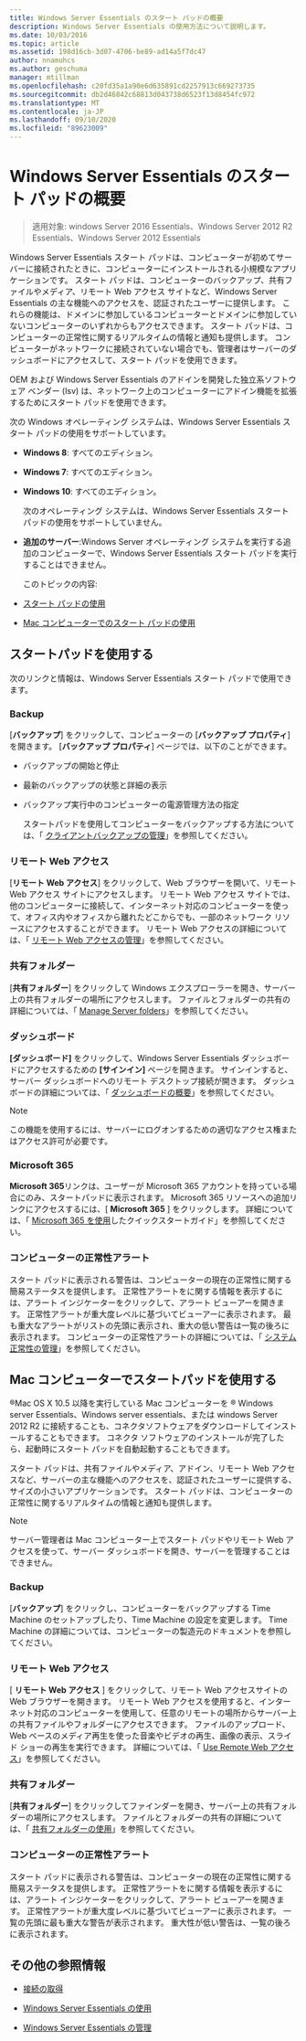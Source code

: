 ```yaml
---
title: Windows Server Essentials のスタート パッドの概要
description: Windows Server Essentials の使用方法について説明します。
ms.date: 10/03/2016
ms.topic: article
ms.assetid: 198d16cb-3d07-4706-be89-ad14a5f7dc47
author: nnamuhcs
ms.author: geschuma
manager: mtillman
ms.openlocfilehash: c20fd35a1a90e6d635891cd2257913c669273735
ms.sourcegitcommit: db2d46842c68813d043738d6523f13d8454fc972
ms.translationtype: MT
ms.contentlocale: ja-JP
ms.lasthandoff: 09/10/2020
ms.locfileid: "89623009"
---
```

# <a name="overview-of-the-launchpad-in-windows-server-essentials"></a>Windows Server Essentials のスタート パッドの概要

>適用対象: windows Server 2016 Essentials、Windows Server 2012 R2 Essentials、Windows Server 2012 Essentials

Windows Server Essentials スタート パッドは、コンピューターが初めてサーバーに接続されたときに、コンピューターにインストールされる小規模なアプリケーションです。 スタート パッドは、コンピューターのバックアップ、共有ファイルやメディア、リモート Web アクセス サイトなど、Windows Server Essentials の主な機能へのアクセスを、認証されたユーザーに提供します。 これらの機能は、ドメインに参加しているコンピューターとドメインに参加していないコンピューターのいずれからもアクセスできます。 スタート パッドは、コンピューターの正常性に関するリアルタイムの情報と通知も提供します。 コンピューターがネットワークに接続されていない場合でも、管理者はサーバーのダッシュボードにアクセスして、スタート パッドを使用できます。

 OEM および Windows Server Essentials のアドインを開発した独立系ソフトウェア ベンダー (Isv) は、ネットワーク上のコンピューターにアドイン機能を拡張するためにスタート パッドを使用できます。

 次の Windows オペレーティング システムは、Windows Server Essentials スタート パッドの使用をサポートしています。

- **Windows 8**: すべてのエディション。

- **Windows 7**: すべてのエディション。
- **Windows 10**: すべてのエディション。

  次のオペレーティング システムは、Windows Server Essentials スタート パッドの使用をサポートしていません。

- **追加のサーバー**:Windows Server オペレーティング システムを実行する追加のコンピューターで、Windows Server Essentials スタート パッドを実行することはできません。

  このトピックの内容:

- [スタート パッドの使用](Overview-of-the-Launchpad-in-Windows-Server-Essentials.md#BKMK_Launchpad)

- [Mac コンピューターでのスタート パッドの使用](Overview-of-the-Launchpad-in-Windows-Server-Essentials.md#BKMK_Mac)

##  <a name="use-the-launchpad"></a><a name="BKMK_Launchpad"></a> スタートパッドを使用する
 次のリンクと情報は、Windows Server Essentials スタート パッドで使用できます。

### <a name="backup"></a>Backup
 [**バックアップ**] をクリックして、コンピューターの [**バックアップ プロパティ**] を開きます。 [**バックアップ プロパティ**] ページでは、以下のことができます。

- バックアップの開始と停止

- 最新のバックアップの状態と詳細の表示

- バックアップ実行中のコンピューターの電源管理方法の指定

  スタートパッドを使用してコンピューターをバックアップする方法については、「 [クライアントバックアップの管理](Manage-Client-Computer-Backup-in-Windows-Server-Essentials.md)」を参照してください。

### <a name="remote-web-access"></a>リモート Web アクセス
 [**リモート Web アクセス**] をクリックして、Web ブラウザーを開いて、リモート Web アクセス サイトにアクセスします。 リモート Web アクセス サイトでは、他のコンピューターに接続して、インターネット対応のコンピューターを使って、オフィス内やオフィスから離れたどこからでも、一部のネットワーク リソースにアクセスすることができます。 リモート Web アクセスの詳細については、「 [リモート Web アクセスの管理](Manage-Remote-Web-Access-in-Windows-Server-Essentials.md)」を参照してください。

### <a name="shared-folders"></a>共有フォルダー
 [**共有フォルダー**] をクリックして Windows エクスプローラーを開き、サーバー上の共有フォルダーの場所にアクセスします。 ファイルとフォルダーの共有の詳細については、「 [Manage Server folders](Manage-Server-Folders-in-Windows-Server-Essentials.md)」を参照してください。

### <a name="dashboard"></a>ダッシュボード
 **[ダッシュボード]** をクリックして、Windows Server Essentials ダッシュボードにアクセスするための **[サインイン]** ページを開きます。 サインインすると、サーバー ダッシュボードへのリモート デスクトップ接続が開きます。 ダッシュボードの詳細については、「 [ダッシュボードの概要](Overview-of-the-Dashboard-in-Windows-Server-Essentials.md)」を参照してください。

> [!NOTE]
>  この機能を使用するには、サーバーにログオンするための適切なアクセス権またはアクセス許可が必要です。

### <a name="microsoft-365"></a>Microsoft 365
 **Microsoft 365**リンクは、ユーザーが Microsoft 365 アカウントを持っている場合にのみ、スタートパッドに表示されます。 Microsoft 365 リソースへの追加リンクにアクセスするには、[  **Microsoft 365** ] をクリックします。 詳細については、「 [Microsoft 365 を使用](../use/Quick-Start-Guide-to-Using-Microsoft-Office-365-with-Windows-Server-Essentials.md)したクイックスタートガイド」を参照してください。

### <a name="computer-health-alerts"></a>コンピューターの正常性アラート
 スタート パッドに表示される警告は、コンピューターの現在の正常性に関する簡易ステータスを提供します。 正常性アラートをに関する情報を表示するには、アラート インジケーターをクリックして、アラート ビューアーを開きます。 正常性アラートが重大度レベルに基づいてビューアーに表示されます。 最も重大なアラートがリストの先頭に表示され、重大の低い警告は一覧の後ろに表示されます。 コンピューターの正常性アラートの詳細については、「 [システム正常性の管理](Manage-System-Health-in-Windows-Server-Essentials.md)」を参照してください。

##  <a name="use-the-launchpad-with-a-mac-computer"></a><a name="BKMK_Mac"></a> Mac コンピューターでスタートパッドを使用する
 &reg;Mac OS X 10.5 以降を実行している Mac コンピューターを &reg; Windows server Essentials、Windows server essentials、または windows Server 2012 R2 に接続することも、コネクタソフトウェアをダウンロードしてインストールすることもできます。 コネクタ ソフトウェアのインストールが完了したら、起動時にスタート パッドを自動起動することもできます。

 スタート パッドは、共有ファイルやメディア、アドイン、リモート Web アクセスなど、サーバーの主な機能へのアクセスを、認証されたユーザーに提供する、サイズの小さいアプリケーションです。 スタート パッドは、コンピューターの正常性に関するリアルタイムの情報と通知も提供します。

> [!NOTE]
>  サーバー管理者は Mac コンピューター上でスタート パッドやリモート Web アクセスを使って、サーバー ダッシュボードを開き、サーバーを管理することはできません。

### <a name="backup"></a>Backup
 [**バックアップ**] をクリックし、コンピューターをバックアップする Time Machine のセットアップしたり、Time Machine の設定を変更します。 Time Machine の詳細については、コンピューターの製造元のドキュメントを参照してください。

### <a name="remote-web-access"></a>リモート Web アクセス
 [ **リモート Web アクセス** ] をクリックして、リモート Web アクセスサイトの Web ブラウザーを開きます。 リモート Web アクセスを使用すると、インターネット対応のコンピューターを使用して、任意のリモートの場所からサーバー上の共有ファイルやフォルダーにアクセスできます。 ファイルのアップロード、Web ベースのメディア再生を使った音楽やビデオの再生、画像の表示、スライド ショーの再生を実行できます。 詳細については、「 [Use Remote Web アクセス](../use/Use-Remote-Web-Access-in-Windows-Server-Essentials.md)」を参照してください。

### <a name="shared-folders"></a>共有フォルダー
 [**共有フォルダー**] をクリックしてファインダーを開き、サーバー上の共有フォルダーの場所にアクセスします。 ファイルとフォルダーの共有の詳細については、「 [共有フォルダーの使用](../use/Use-Shared-Folders-in-Windows-Server-Essentials.md)」を参照してください。

### <a name="computer-health-alerts"></a>コンピューターの正常性アラート
 スタート パッドに表示される警告は、コンピューターの現在の正常性に関する簡易ステータスを提供します。 正常性アラートをに関する情報を表示するには、アラート インジケーターをクリックして、アラート ビューアーを開きます。 正常性アラートが重大度レベルに基づいてビューアーに表示されます。 一覧の先頭に最も重大な警告が表示されます。 重大性が低い警告は、一覧の後ろに表示されます。

## <a name="additional-references"></a>その他の参照情報

-   [接続の取得](../use/Get-Connected-in-Windows-Server-Essentials.md)

-   [Windows Server Essentials の使用](../use/Use-Windows-Server-Essentials.md)

-   [Windows Server Essentials の管理](Manage-Windows-Server-Essentials.md)
